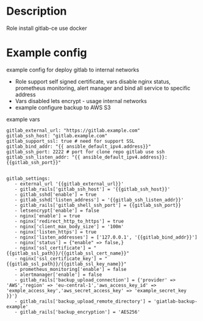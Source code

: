 # Description
Role install gitlab-ce use docker

# Example config
example config for deploy gitlab to internal networks

* Role support self signed certificate, vars disable nginx status, prometheus monitoring, alert manager and bind all service to specific address
* Vars disabled lets encrypt - usage internal networks
* example configure backup to AWS S3

example vars
```commandline
gitlab_external_url: "https://gitlab.example.com"
gitlab_ssh_host: "gitlab.example.com"
gitlab_support_ssl: true # need for support SSL
gitlab_bind_addr: "{{ ansible_default_ipv4.address}}"
gitlab_ssh_port: 2222 # port for clone repo gitlab use ssh
gitlab_ssh_listen_addr: "{{ ansible_default_ipv4.address}}:{{gitlab_ssh_port}}"


gitlab_settings:
   - external_url '{{gitlab_external_url}}'
   - gitlab_rails['gitlab_ssh_host'] = '{{gitlab_ssh_host}}'
   - gitlab_sshd['enable'] = true
   - gitlab_sshd['listen_address'] = '{{gitlab_ssh_listen_addr}}'
   - gitlab_rails['gitlab_shell_ssh_port'] = {{gitlab_ssh_port}}
   - letsencrypt['enable'] = false
   - nginx['enable'] = true
   - nginx['redirect_http_to_https'] = true
   - nginx['client_max_body_size'] = '100m'
   - nginx['listen_https'] = true
   - nginx['listen_addresses'] = ['127.0.0.1', '{{gitlab_bind_addr}}']
   - nginx['status'] = {"enable" => false,}
   - nginx['ssl_certificate'] = "{{gitlab_ssl_path}}/{{gitlab_ssl_cert_name}}"
   - nginx['ssl_certificate_key'] = "{{gitlab_ssl_path}}/{{gitlab_ssl_key_name}}"
   - prometheus_monitoring['enable'] = false
   - alertmanager['enable'] = false
   - gitlab_rails['backup_upload_connection'] = {'provider' => 'AWS','region' => 'eu-central-1','aws_access_key_id' => 'exmple_access_key','aws_secret_access_key' => 'example_secret_key }}'}
   - gitlab_rails['backup_upload_remote_directory'] = 'giatlab-backup-example'
   - gitlab_rails['backup_encryption'] = 'AES256'
```
